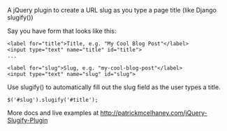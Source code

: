 A jQuery plugin to create a URL slug as you type a page title (like Django slugify())

Say you have form that looks like this:

    <label for="title">Title, e.g. "My Cool Blog Post"</label>
    <input type="text" name="title" id="title">
    ...

    <label for="slug">Slug, e.g. "my-cool-blog-post"</label>
    <input type="text" name="slug" id="slug">

Use slugify() to automatically fill out the slug field as the user types a title.

    $('#slug').slugify('#title');

More docs and live examples at http://patrickmcelhaney.com/jQuery-Slugify-Plugin